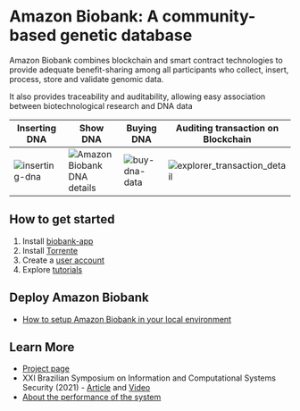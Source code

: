 # Amazon Biobank: A community-based genetic database

Amazon Biobank combines blockchain and smart contract technologies to provide adequate benefit-sharing among all participants who collect, insert, process, store and validate genomic data. 

It also provides traceability and auditability, allowing easy association between biotechnological research and DNA data

| Inserting DNA | Show DNA | Buying DNA | Auditing transaction on Blockchain |
|-------|---------|-------|-------|
| ![inserting-dna](https://user-images.githubusercontent.com/28439483/191984389-24a5c96a-07a2-4063-a087-4e6b173a8a7d.png) | ![Amazon Biobank DNA details](https://user-images.githubusercontent.com/28439483/191982802-f53545ad-3094-486f-972a-e3aa013c5c55.png) |  ![buy-dna-data](https://user-images.githubusercontent.com/28439483/191984861-0b1b139f-ebe0-4b2a-afb2-17462a27152f.png) | ![explorer_transaction_detail](https://user-images.githubusercontent.com/28439483/191983731-a57e07b1-4f70-4e9f-b658-8196a8c98900.png) |

## How to get started
1. Install [biobank-app](https://github.com/amazon-biobank/biobank/wiki/Biobank-Application)
2. Install [Torrente](https://github.com/amazon-biobank/Torrente/wiki/How-to-install-Torrente)
3. Create a [user account](https://github.com/amazon-biobank/biobank/wiki/Create-User-Account)
4. Explore [tutorials](https://github.com/amazon-biobank/biobank/wiki/Tutorials:-Biobank-app)

## Deploy Amazon Biobank
* [How to setup Amazon Biobank in your local environment](https://github.com/amazon-biobank/biobank/wiki/Deploy-in-local-environment)


## Learn More
* [Project page](https://sites.usp.br/ubri/amazon-biobank-preserving-the-biodiversity-of-the-amazon-rainforest-with-blockchain/)
* XXI Brazilian Symposium on Information and Computational Systems Security (2021) - [Article](https://doi.org/10.5753/sbseg_estendido.2021.17342) and [Video](https://youtu.be/PqujKOURc44)
* [About the performance of the system](https://github.com/amazon-biobank/biobank/wiki/About-the-performance-of-the-system)





